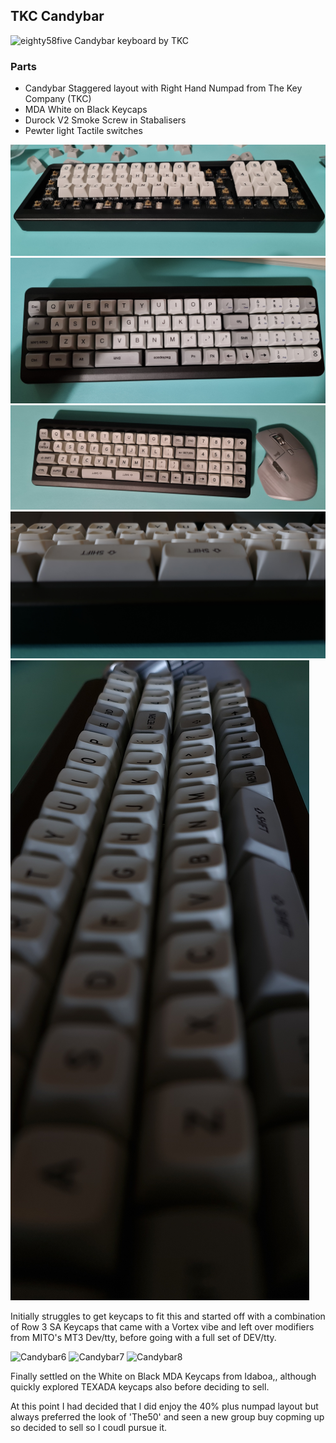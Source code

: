 ## TKC Candybar

![eighty58five Candybar keyboard by TKC](https://github.com/eighty58five/eighty58five.keebs/blob/gh-pages/docs/assets/images/keyboards/candybar/20210609_200936.jpg?raw=true)

### Parts

- Candybar Staggered layout with Right Hand Numpad from The Key Company (TKC)
- MDA White on Black Keycaps
- Durock V2 Smoke Screw in Stabalisers
- Pewter light Tactile switches

![Candybar1](https://github.com/eighty58five/eighty58five.keebs/blob/gh-pages/docs/assets/images/keyboards/candybar/20210307_230614.jpg?raw=true)
![Candybar2](https://github.com/eighty58five/eighty58five.keebs/blob/gh-pages/docs/assets/images/keyboards/candybar/20210302_222755.jpg?raw=true)
![Candybar3](https://github.com/eighty58five/eighty58five.keebs/blob/gh-pages/docs/assets/images/keyboards/candybar/20210307_231042.jpg?raw=true)
![Candybar4](https://github.com/eighty58five/eighty58five.keebs/blob/gh-pages/docs/assets/images/keyboards/candybar/20210313_143327.jpg?raw=true)
![Candybar5](https://github.com/eighty58five/eighty58five.keebs/blob/gh-pages/docs/assets/images/keyboards/candybar/20210313_143253.jpg?raw=true)

Initially struggles to get keycaps to fit this and started off with a combination of Row 3 SA Keycaps that came with a Vortex vibe and left over modifiers from MITO's MT3 Dev/tty, before going with a full set of DEV/tty.

![Candybar6](https://github.com/eighty58five/eighty58five.keebs/blob/gh-pages/docs/assets/images/keyboards/candybar/20210609_202057.jpg?raw=true)
![Candybar7](https://github.com/eighty58five/eighty58five.keebs/blob/gh-pages/docs/assets/images/keyboards/candybar/20210609_200936.jpg?raw=true)
![Candybar8](https://github.com/eighty58five/eighty58five.keebs/blob/gh-pages/docs/assets/images/keyboards/candybar/20220318_172208.jpg?raw=true)

Finally settled on the White on Black MDA Keycaps from Idaboa,, although quickly explored TEXADA keycaps also before deciding to sell.

At this point I had decided that I did enjoy the 40% plus numpad layout but always preferred the look of 'The50' and seen a new group buy copming up so decided to sell so I coudl pursue it.
